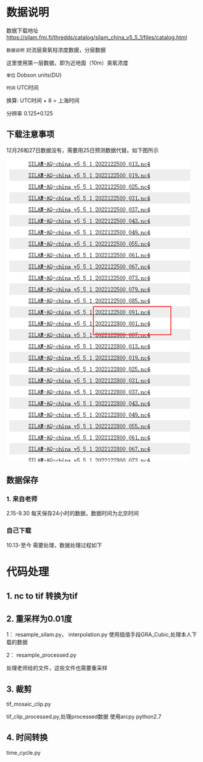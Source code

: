 # 数据说明

数据下载地址  https://silam.fmi.fi/thredds/catalog/silam_china_v5_5_1/files/catalog.html

`数据说明` 对流层臭氧柱浓度数据，分层数据

这里使用第一层数据，即为近地面（10m）臭氧浓度

`单位` Dobson units(DU)

`时间` UTC时间

换算:  UTC时间 + 8 = 上海时间

分辨率  0.125*0.125

## 下载注意事项
12月26和27日数据没有，需要用25日预测数据代替。如下图所示

![img.png](img.png)

## 数据保存
### 1. 来自老师  
2.15-9.30
每天保存24小时的数据，数据时间为北京时间

### 自己下载
10.13-至今  需要处理，数据处理过程如下



# 代码处理

## 1. nc to tif  转换为tif


## 2. 重采样为0.01度 
1：
resample_silam.py， interpolation.py
使用插值手段GRA_Cubic,处理本人下载的数据

2： resample_processed.py

处理老师给的文件，这些文件也需要重采样


## 3. 裁剪  
tif_mosaic_clip.py

tif_clip_processed.py,处理processed数据
使用arcpy python2.7


## 4. 时间转换 
time_cycle.py

